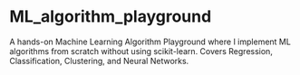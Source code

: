 # ML_algorithm_playground
A hands-on Machine Learning Algorithm Playground where I implement ML algorithms from scratch without using scikit-learn. Covers Regression, Classification, Clustering, and Neural Networks.
